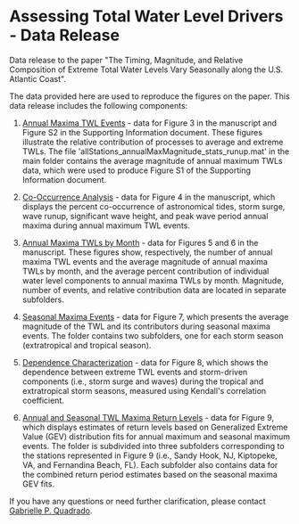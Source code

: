 # Assessing Total Water Level Drivers - Data Release
Data release to the paper "The Timing, Magnitude, and Relative Composition of Extreme Total Water Levels Vary Seasonally along the U.S. Atlantic Coast".

The data provided here are used to reproduce the figures on the paper. This data release includes the following components: 

1) [Annual Maxima TWL Events](annualMaximaEvents) - data for Figure 3 in the manuscript and Figure S2 in the Supporting Information document. These figures illustrate the relative contribution of processes to average and extreme TWLs. The file 'allStations_annualMaxMagnitude_stats_runup.mat' in the main folder contains the average magnitude of annual maximum TWLs data, which were used to produce Figure S1 of the Supporting Information document. 

2) [Co-Occurrence Analysis](coOccurrencePercentage) - data for Figure 4 in the manuscript, which displays the percent co-occurrence of astronomical tides, storm surge, wave runup, significant wave height, and peak wave period annual maxima during annual maximum TWL events.
   
3) [Annual Maxima TWLs by Month](annualMaximabyMonth) - data for Figures 5 and 6 in the manuscript. These figures show, respectively, the number of annual maxima TWL events and the average magnitude of annual maxima TWLs by month, and the average percent contribution of individual water level components to annual maxima TWLs by month. Magnitude, number of events, and relative contribution data are located in separate subfolders.

4) [Seasonal Maxima Events](seasonalMaximaEvents) - data for Figure 7, which presents the average magnitude of
the TWL and its contributors during seasonal maxima events. The folder contains two subfolders, one for each storm season (extratropical and tropical season).

5) [Dependence Characterization](kendallsCorrelation) - data for Figure 8, which shows the dependence between extreme TWL events and storm-driven components (i.e., storm surge and waves) during the tropical and extratropical storm seasons, measured using Kendall's correlation coefficient.

6) [Annual and Seasonal TWL Maxima Return Levels](GEVFits) - data for Figure 9, which displays estimates of return levels based on Generalized Extreme Value (GEV) distribution fits for annual maximum and seasonal maximum events. The folder is subdivided into three subfolders corresponding to the stations represented in Figure 9 (i.e., Sandy Hook, NJ, Kiptopeke, VA, and Fernandina Beach, FL). Each subfolder also contains data for the combined return period estimates based on the seasonal maxima GEV fits. 

If you have any questions or need further clarification, please contact [Gabrielle P. Quadrado](mailto:gpereiraquadrado@ufl.edu?subject=[GitHub]%20Total%20Water%20Level%20Drivers).
